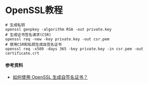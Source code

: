 # OpenSSL教程

```
# 生成私钥
openssl genpkey -algorithm RSA -out private.key
# 生成证书签名请求(CSR)
openssl req -new -key private.key -out csr.pem
# 使用CSR和私钥生成自签名证书
openssl req -x509 -days 365 -key private.key -in csr.pem -out certificate.crt
```

#### 参考资料

- [如何使用 OpenSSL 生成自签名证书？](https://www.ssldragon.com/zh/how-to/openssl/create-self-signed-certificate-openssl/)